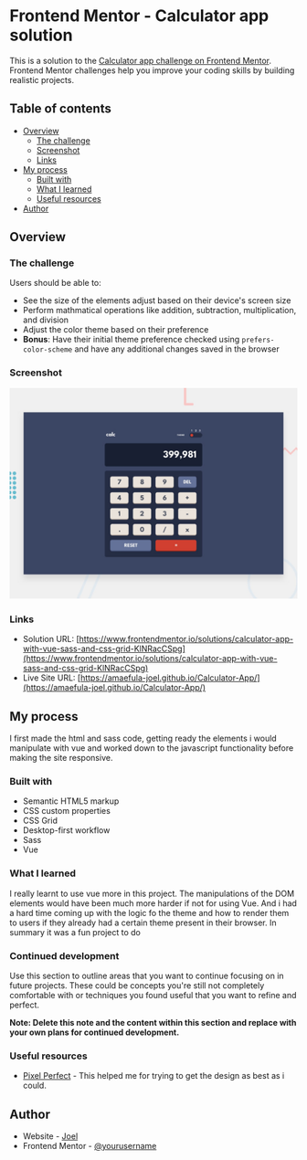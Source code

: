 # Frontend Mentor - Calculator app solution

This is a solution to the [Calculator app challenge on Frontend Mentor](https://www.frontendmentor.io/challenges/calculator-app-9lteq5N29). Frontend Mentor challenges help you improve your coding skills by building realistic projects. 

## Table of contents

- [Overview](#overview)
  - [The challenge](#the-challenge)
  - [Screenshot](#screenshot)
  - [Links](#links)
- [My process](#my-process)
  - [Built with](#built-with)
  - [What I learned](#what-i-learned)
  - [Useful resources](#useful-resources)
- [Author](#author)

## Overview

### The challenge

Users should be able to:

- See the size of the elements adjust based on their device's screen size
- Perform mathmatical operations like addition, subtraction, multiplication, and division
- Adjust the color theme based on their preference
- **Bonus**: Have their initial theme preference checked using `prefers-color-scheme` and have any additional changes saved in the browser

### Screenshot

![](./design/desktop-preview.jpg)

### Links

- Solution URL: [https://www.frontendmentor.io/solutions/calculator-app-with-vue-sass-and-css-grid-KlNRacCSpg](https://www.frontendmentor.io/solutions/calculator-app-with-vue-sass-and-css-grid-KlNRacCSpg)
- Live Site URL: [https://amaefula-joel.github.io/Calculator-App/](https://amaefula-joel.github.io/Calculator-App/)

## My process

I first made the html and sass code, getting ready the elements i would manipulate with vue and worked down to the javascript functionality before making the site responsive.

### Built with

- Semantic HTML5 markup
- CSS custom properties
- CSS Grid
- Desktop-first workflow
- Sass
- Vue

### What I learned

I really learnt to use vue more in this project. The manipulations of the DOM elements would have been much more harder if not for using Vue. And i had a hard time coming up with the logic fo the theme and how to render them to users if they already had a certain theme present in their browser. In summary it was a fun project to do

### Continued development

Use this section to outline areas that you want to continue focusing on in future projects. These could be concepts you're still not completely comfortable with or techniques you found useful that you want to refine and perfect.

**Note: Delete this note and the content within this section and replace with your own plans for continued development.**

### Useful resources

- [Pixel Perfect](https://www.welldonecode.com/) - This helped me for trying to get the design as best as i could.

## Author

- Website - [Joel](https://www.joel.com.ng)
- Frontend Mentor - [@yourusername](https://www.frontendmentor.io/profile/amaefula-joel)